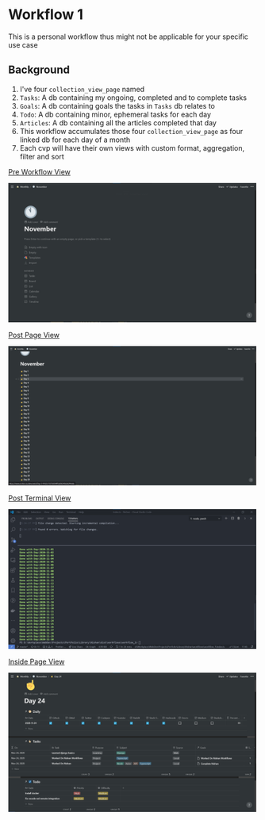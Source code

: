 # Workflow 1

This is a personal workflow thus might not be applicable for your specific use case

## Background

1. I've four `collection_view_page` named
  1. `Tasks`: A db containing my ongoing, completed and to complete tasks
  2. `Goals`: A db containing goals the tasks in `Tasks` db relates to
  3. `Todo`: A db containing minor, ephemeral tasks for each day 
  4. `Articles`: A db containing all the articles completed that day 
2. This workflow accumulates those four `collection_view_page` as four linked db for each day of a month
3. Each cvp will have their own views with custom format, aggregation, filter and sort

[Pre Workflow View](./img/pre.png)

<div><img width="500px" src="./img/pre.png"></div>

[Post Page View](./img/post.png)

<div><img width="500px" src="./img/post.png"></div>

[Post Terminal View](./img/post_terminal.png)

<div><img width="500px" src="./img/post_terminal.png"></div>

[Inside Page View](./img/post_page.png)

<div><img width="500px" src="./img/post_page.png"></div>
